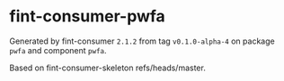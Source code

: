 # fint-consumer-pwfa

Generated by fint-consumer `2.1.2` from tag `v0.1.0-alpha-4` on package `pwfa` and component `pwfa`.

Based on fint-consumer-skeleton refs/heads/master.

